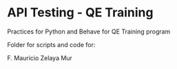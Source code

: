 ﻿# API Testing - QE Training

Practices for Python and Behave for QE Training program

Folder for scripts and code for:

F. Mauricio Zelaya Mur‎
